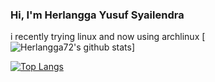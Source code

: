 ### Hi, I'm Herlangga Yusuf Syailendra
i recently trying linux and now using archlinux
[![Herlangga72's github stats](https://github-readme-stats.vercel.app/api?username=herlangga72)]


[![Top Langs](https://github-readme-stats.vercel.app/api/top-langs/?username=herlangga72)](#)
